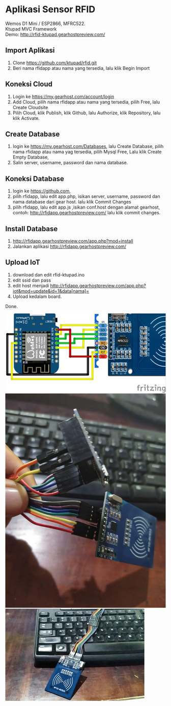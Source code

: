 
# Aplikasi Sensor RFID
Wemos D1 Mini / ESP2866, MFRC522.  
Ktupad MVC Framework  
Demo: http://rfid-ktupad.gearhostpreview.com/  


## Import Aplikasi
1. Clone https://github.com/ktupad/rfid.git
2. Beri nama rfidapp atau nama yang tersedia, lalu klik Begin Import

## Koneksi Cloud
1. Login ke https://my.gearhost.com/account/login
2. Add Cloud, pilih nama rfidapp atau nama yang tersedia, pilih Free, lalu Create Cloudsite
3. Pilih Cloud, klik Publish, klik Github, lalu Authorize, klik Repository, lalu klik Activate.

## Create Database
1. login ke https://my.gearhost.com/Databases, lalu Create Database,
pilih nama rfidapp atau nama yag tersedia,
pilih Mysql Free, Lalu klik Create Empty Database,
2. Salin server, username, password dan nama database.

## Koneksi Database
1. login ke https://github.com,
2. pilih rfidapp, lalu edit app.php, isikan server, username, password dan nama database dari gear host.
lalu klik Commit Changes
3. pilih rfidapp, lalu edit app.js ,isikan conf.host dengan alamat gearhost,
contoh: http://rfidapp.gearhostpreview.com/
lalu klik commit changes.

## Install Database
1. http://rfidapp.gearhostpreview.com/app.php?mod=install
2. Jalankan aplikasi http://rfidapp.gearhostpreview.com/

## Upload IoT
1. download dan edit rfid-ktupad.ino
2. edit ssid dan pass
3. edit host menjadi http://rfidapp.gearhostpreview.com/app.php?iot&mod=update&id=1&data[nama]=
4. Upload kedalam board.


Done.

![Ktupad rfid App](rfid-1.png)  
![Ktupad rfid App](rfid-1.jpeg)  
![Ktupad rfid App](rfid-1.gif)

